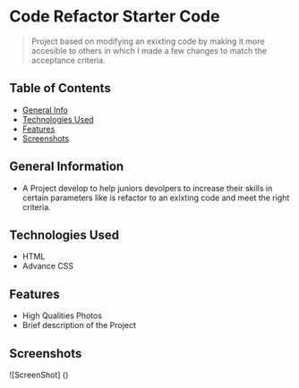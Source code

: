 # Code Refactor Starter Code
>Project based on modifying an exixting code  by making it more accesible to others in which I made a few changes to  match the acceptance criteria.

## Table of Contents 
* [General Info](#general-information)
* [Technologies Used](#technologies-used)
* [Features](#features)
* [Screenshots](#screenshots)

## General Information
- A Project develop to help juniors devolpers to increase their skills in certain parameters like is refactor to an  exixting code and meet the right criteria.

## Technologies Used
- HTML
- Advance CSS

## Features
- High Qualities Photos 
- Brief description of the Project

## Screenshots
![ScreenShot] ()

